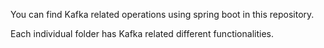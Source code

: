 You can find Kafka related operations using spring boot in this repository.

Each individual folder has Kafka related different functionalities.